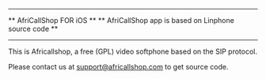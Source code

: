 ********************************
** AfriCallShop FOR iOS **
** AfriCallShop app is based on Linphone source code **
********************************

This is Africallshop, a free (GPL) video softphone based on the SIP protocol.

Please contact us at support@africallshop.com to get source code.
